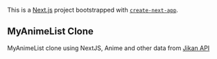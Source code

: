 This is a [Next.js](https://nextjs.org) project bootstrapped with [`create-next-app`](https://nextjs.org/docs/app/api-reference/cli/create-next-app).

## MyAnimeList Clone

MyAnimeList clone using NextJS, Anime and other data from [Jikan API](https://jikan.moe/)

